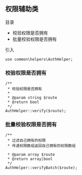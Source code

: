 ## 权限辅助类

目录

- 校验权限是否拥有
- 批量校验权限是否拥有

引入

```
use common\helpers\AuthHelper;
```

### 校验权限是否拥有

```
/**
 * 校验权限是否拥有
 *
 * @param string $route
 * @return bool
 */
AuthHelper::verify($route);
```

### 批量校验权限是否拥有

```
/**
 * 过滤自己拥有的权限
 * 传递权限数组返回自己拥有的权限数组
 
 * @param array $route
 * @return array|bool
 */
AuthHelper::verifyBatch($route);
```